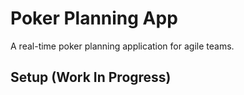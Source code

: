 # Poker Planning App

A real-time poker planning application for agile teams.

## Setup (Work In Progress)
